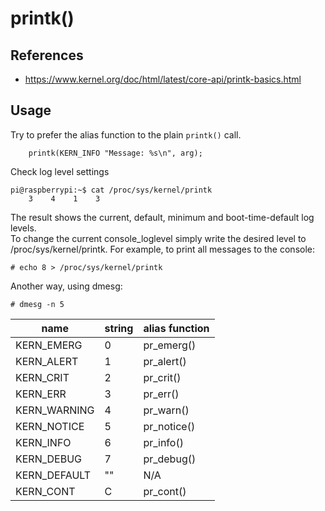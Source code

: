 # printk()

## References
- https://www.kernel.org/doc/html/latest/core-api/printk-basics.html

## Usage

Try to prefer the alias function to the plain `printk()` call.  
```
    printk(KERN_INFO "Message: %s\n", arg);
```

Check log level settings
```
pi@raspberrypi:~$ cat /proc/sys/kernel/printk
    3    4    1    3
```
The result shows the current, default, minimum and boot-time-default log levels.  
To change the current console_loglevel simply write the desired level to /proc/sys/kernel/printk. For example, to print all messages to the console:  
```
# echo 8 > /proc/sys/kernel/printk
```
Another way, using dmesg:  
```
# dmesg -n 5
```

name         | string | alias function
------------ | ------ | ----------------
KERN_EMERG   | 0      | pr_emerg()
KERN_ALERT   | 1      | pr_alert()
KERN_CRIT    | 2      | pr_crit()
KERN_ERR     | 3      | pr_err()
KERN_WARNING | 4      | pr_warn()
KERN_NOTICE  | 5      | pr_notice()
KERN_INFO    | 6      | pr_info()
KERN_DEBUG   | 7      | pr_debug()
KERN_DEFAULT | ""     | N/A
KERN_CONT    | C      | pr_cont()

